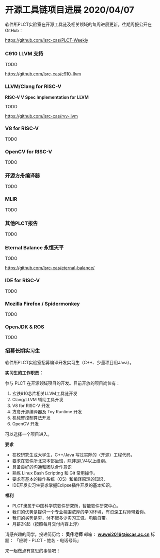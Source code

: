 # 开源工具链项目进展 2020/04/07

软件所PLCT实验室在开源工具链及相关领域的每周进展更新。往期周报公开在GitHub：

https://github.com/isrc-cas/PLCT-Weekly

### C910 LLVM 支持

TODO

https://github.com/isrc-cas/c910-llvm

### LLVM/Clang for RISC-V

**RISC-V V Spec Implementation for LLVM**

TODO

https://github.com/isrc-cas/rvv-llvm

### V8 for RISC-V

TODO

### OpenCV for RISC-V

TODO

### 开源方舟编译器

TODO

### MLIR

TODO

### 其他PLCT报告

TODO

### Eternal Balance 永恒天平

TODO

https://github.com/isrc-cas/eternal-balance/

### IDE for RISC-V

TODO

### Mozilla Firefox / Spidermonkey

TODO

### OpenJDK & ROS

TODO

### 招募长期实习生

软件所PLCT实验室招募编译开发实习生（C++、少量项目用Java）。

**实习生的工作职责：**

参与 PLCT 在开源领域项目的开发。目前开放的项目岗位有：
1. 玄铁910芯片相关LLVM工具链开发
2. Clang/LLVM 辅助工具开发
3. V8 for RISC-V 开发
4. 方舟开源编译器及 Toy Runtime 开发
5. 机械臂控制算法开发
6. OpenCV 开发

可以选择一个项目进入。

**要求**
- 在校研究生或大学生，C++/Java 写过实际的（开源）工程代码，
- 要求在软件所北京本部坐班，除非是LV4以上级别。
- 具备良好的沟通和团队合作意识
- 熟练 Linux Bash Scripting 和 Git 常用操作。
- 要求有基本的操作系统（OS）和编译原理的知识，
- IDE开发实习生要求掌握Eclipse插件开发的基本知识。

**福利**
- PLCT隶属于中国科学院软件研究所，智能软件研究中心。
- 我们的优势是提供一个专业氛围浓厚的学习环境，有资深工程师带着你。
- 我们的劣势是穷，付不起多少实习工资。电脑自带。
- 月薪2K起（按照每月交付内容上浮）

请感兴趣的同学，投递简历给： **吴伟老师**
邮箱：
**wuwei2016@iscas.ac.cn**
标题：
「应聘 - PLCT - 姓名 - 电话号码」

来一起做点有意思的事情吧！
